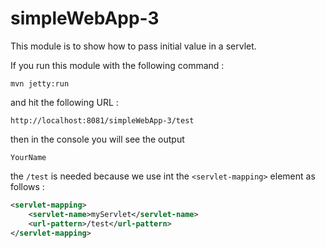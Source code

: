 simpleWebApp-3
======

This module is to show how to pass initial value in a servlet.

If you run this module with the following command :

```mvn jetty:run```

and hit the following URL :

```http://localhost:8081/simpleWebApp-3/test```

then in the console you will see the output

```
YourName
```

the `/test` is needed because we use int the `<servlet-mapping>` element as follows :

```xml
<servlet-mapping>
    <servlet-name>myServlet</servlet-name>
    <url-pattern>/test</url-pattern>
</servlet-mapping>
```